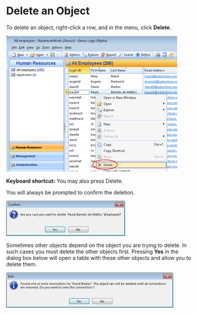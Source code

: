 # Delete an Object

To delete an object, right-click a row, and in the menu, click **Delete**.

![ID1CA585E23EEE4B7E.ID9AAA2C98228242BB.png](media/ID1CA585E23EEE4B7E.ID9AAA2C98228242BB.png)

**Keyboard shortcut:** You may also press Delete.

You will always be prompted to confirm the deletion.

![ID1CA585E23EEE4B7E.ID48DC66C89F37407B.png](media/ID1CA585E23EEE4B7E.ID48DC66C89F37407B.png)

Sometimes other objects depend on the object you are trying to delete. In such cases you must delete the other objects first. Pressing **Yes** in the dialog box below will open a table with these other objects and allow you to delete them.

![ID1CA585E23EEE4B7E.ID21F6A0A11FA0421D.png](media/ID1CA585E23EEE4B7E.ID21F6A0A11FA0421D.png)